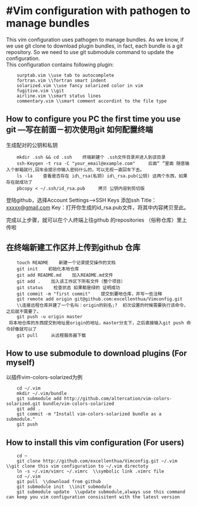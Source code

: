 #Vim configuration with pathogen to manage bundles
=====================================================
This vim configuration uses pathogen to manage bundles. As we know, if we use git clone to download plugin bundles, in fact, each bundle is a git repository. So we need to use git submodule command  to update the configuration. </br>
This configuration contains following plugin:

        surptab.vim \\use tab to autocomplete
        fortran.vim \\fortran smart indent
        solarized.vim \\use fancy solarized color in vim
        fugitive.vim \\git
        airline.vim \\smart status lines
        commentary.vim \\smart comment accordint to the file type
## How to configure you PC the first time you use git —写在前面－初次使用git 如何配置终端
生成配对的公钥和私钥

        mkdir .ssh && cd .ssh    终端新建个 .ssh文件目录并进入到该目录          
        ssh-Keygen -t rsa -C "your_email@example.com"     后面“ ”里面 随意输入个邮箱就行,回车会提示你输入密码什么的，可以无视一直回车下去。  
        ls -la    查看是否存在 id\_rsa(私钥) id\_rsa.pub(公钥) 这两个东西，如果存在就成功了
        pbcopy < ~/.ssh/id_rsa.pub     拷贝 公钥内容到剪切版
        
登陆github，选择Account Settings-->SSH Keys 添加ssh
Title：xxxxx@gmail.com
Key：打开你生成的id\_rsa.pub文件，将其中内容拷贝至此。

完成以上步骤，就可以在个人终端上往github 的repositories （俗称仓库）里上传啦

## 在终端新建工作区并上传到github 仓库 
        
        touch README    新建一个记录提交操作的文档
        git init    初始化本地仓库
        git add README.md    加入README.md文件
        git add .    加入该工作区下所有文件（整个项目）
        git status    检查状态 如果都是绿的 证明成功
        git commit -m "first commit"    提交到要地仓库，并写一些注释
        git remote add origin git@github.com:excellenthua/Vimconfig.git
        \\连接远程仓库并建了一个名叫：origin的别名;?  初次设置的时候需要执行该命令，之后就不需要了。
        git push -u origin master       
     将本地仓库的东西提交到地址是origin的地址，master分支下，之后直接输入git push 命令好像就可以了
        git pull     从远程服务器下载
## How to use submodule to download plugins (For myself)
以插件vim-colors-solarized为例

        cd ~/.vim
        mkdir ~/.vim/bundle
        git submodule add http://github.com/altercation/vim-colors-solarized.git bundle/vim-colors-solarized
        git add .
        git commit -m "Install vim-colors-solarized bundle as a submodule."
        git push
## How to install this vim configuration (For users)

        cd ~  
        git clone http://github.com/excellenthua/Vimconfig.git ~/.vim  \\git clone this vim configuration to ~/.vim directoty
        ln -s ~/.vim/vimrc ~/.vimrc  \\symbolic link .vimrc file
        cd ~/.vim 
        git pull  \\download from github
        git submodule init  \\init submodule
        git submodule update  \\update submodule,always use this command can keep you vim configuration consisitent with the latest version
        
